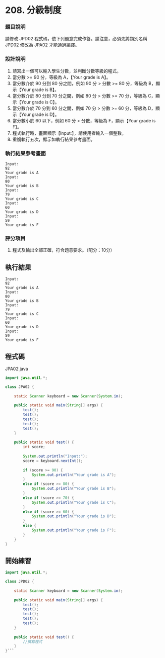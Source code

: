 # 208. 分級制度

### 題目說明 ###

請修改 JPD02 程式碼，依下列題意完成作答。請注意，必須先將類別名稱 JPD02 修改為 JPA02 才能通過編譯。

### 設計說明 ###

1. 請寫出一個可以輸入學生分數，並判斷分數等級的程式。
2. 當分數 >= 90 分，等級為 A，【Your grade is A】。
3. 當分數介於 90 分到 80 分之間，例如 90 分 > 分數 >= 80 分，等級為 B，顯示【Your grade is B】。
4. 當分數介於 80 分到 70 分之間，例如 80 分 > 分數 >= 70 分，等級為 C，顯示【Your grade is C】。
5. 當分數介於 70 分到 60 分之間，例如 70 分 > 分數 >= 60 分，等級為 D，顯示【Your grade is D】。
6. 當分數小於 60 以下，例如 60 分 > 分數，等級為 F，顯示【Your grade is F】。
7. 程式執行時，畫面顯示【Input:】，請使用者輸入一個整數。
8. 重複執行五次，顯示如執行結果參考畫面。

### 執行結果參考畫面 ###

    Input:
    92
    Your grade is A
    Input:
    80
    Your grade is B
    Input:
    79
    Your grade is C
    Input:
    60
    Your grade is D
    Input:
    59
    Your grade is F

### 評分項目 ###

1. 程式及輸出全部正確，符合題意要求。（配分：10分）

## 執行結果

```
Input:
92
Your grade is A
Input:
80
Your grade is B
Input:
79
Your grade is C
Input:
60
Your grade is D
Input:
59
Your grade is F
```

## 程式碼

JPA02.java

```java
import java.util.*;

class JPA02 {
    
    static Scanner keyboard = new Scanner(System.in);
    
    public static void main(String[] args) {
        test();
        test();
        test();
        test();
        test();
    }
  
    public static void test() {
        int score;
        
        System.out.println("Input:");
        score = keyboard.nextInt();
        
        if (score >= 90) {
            System.out.println("Your grade is A");
        }
        else if (score >= 80) {
            System.out.println("Your grade is B");
        }
        else if (score >= 70) {
            System.out.println("Your grade is C");
        }
        else if (score >= 60) {
            System.out.println("Your grade is D");
        }
        else {
            System.out.println("Your grade is F");
        }
    }
}

```

## 開始練習

```java
import java.util.*;

class JPD02 {
    
    static Scanner keyboard = new Scanner(System.in);
    
    public static void main(String[] args) {
        test();
        test();
        test();
        test();
        test();
    }
  
    public static void test() {
        //撰寫程式
    }
}```
